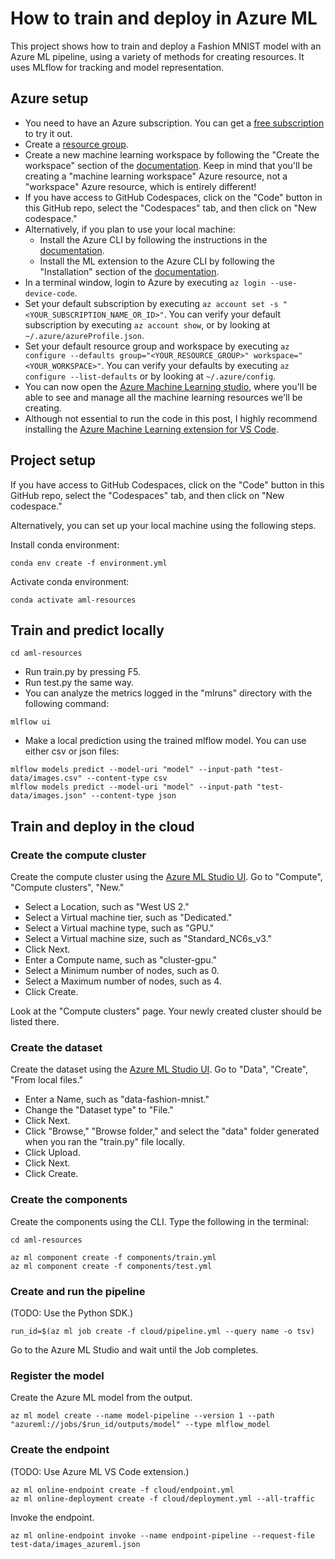 # How to train and deploy in Azure ML

This project shows how to train and deploy a Fashion MNIST model with an Azure ML pipeline, using a variety of methods for creating resources. It uses MLflow for tracking and model representation.

## Azure setup

* You need to have an Azure subscription. You can get a [free subscription](https://azure.microsoft.com/en-us/free?WT.mc_id=aiml-44165-bstollnitz) to try it out.
* Create a [resource group](https://docs.microsoft.com/en-us/azure/azure-resource-manager/management/manage-resource-groups-portal?WT.mc_id=aiml-44165-bstollnitz).
* Create a new machine learning workspace by following the "Create the workspace" section of the [documentation](https://docs.microsoft.com/en-us/azure/machine-learning/quickstart-create-resources?WT.mc_id=aiml-44165-bstollnitz). Keep in mind that you'll be creating a "machine learning workspace" Azure resource, not a "workspace" Azure resource, which is entirely different!
* If you have access to GitHub Codespaces, click on the "Code" button in this GitHub repo, select the "Codespaces" tab, and then click on "New codespace."
* Alternatively, if you plan to use your local machine:
  * Install the Azure CLI by following the instructions in the [documentation](https://docs.microsoft.com/en-us/cli/azure/install-azure-cli?WT.mc_id=aiml-44165-bstollnitz).
  * Install the ML extension to the Azure CLI by following the "Installation" section of the [documentation](https://docs.microsoft.com/en-us/azure/machine-learning/how-to-configure-cli?WT.mc_id=aiml-44165-bstollnitz).
* In a terminal window, login to Azure by executing `az login --use-device-code`. 
* Set your default subscription by executing `az account set -s "<YOUR_SUBSCRIPTION_NAME_OR_ID>"`. You can verify your default subscription by executing `az account show`, or by looking at `~/.azure/azureProfile.json`.
* Set your default resource group and workspace by executing `az configure --defaults group="<YOUR_RESOURCE_GROUP>" workspace="<YOUR_WORKSPACE>"`. You can verify your defaults by executing `az configure --list-defaults` or by looking at `~/.azure/config`.
* You can now open the [Azure Machine Learning studio](https://ml.azure.com/?WT.mc_id=aiml-44165-bstollnitz), where you'll be able to see and manage all the machine learning resources we'll be creating.
* Although not essential to run the code in this post, I highly recommend installing the [Azure Machine Learning extension for VS Code](https://marketplace.visualstudio.com/items?itemName=ms-toolsai.vscode-ai).


## Project setup

If you have access to GitHub Codespaces, click on the "Code" button in this GitHub repo, select the "Codespaces" tab, and then click on "New codespace."

Alternatively, you can set up your local machine using the following steps.

Install conda environment:

```
conda env create -f environment.yml
```

Activate conda environment:

```
conda activate aml-resources
```


## Train and predict locally

```
cd aml-resources
```

* Run train.py by pressing F5.
* Run test.py the same way.
* You can analyze the metrics logged in the "mlruns" directory with the following command:

```
mlflow ui
```

* Make a local prediction using the trained mlflow model. You can use either csv or json files:

```
mlflow models predict --model-uri "model" --input-path "test-data/images.csv" --content-type csv
mlflow models predict --model-uri "model" --input-path "test-data/images.json" --content-type json
```


## Train and deploy in the cloud

### Create the compute cluster

Create the compute cluster using the [Azure ML Studio UI](https://ml.azure.com/). Go to "Compute", "Compute clusters", "New."

* Select a Location, such as "West US 2."
* Select a Virtual machine tier, such as "Dedicated."
* Select a Virtual machine type, such as "GPU."
* Select a Virtual machine size, such as "Standard_NC6s_v3."
* Click Next.
* Enter a Compute name, such as "cluster-gpu."
* Select a Minimum number of nodes, such as 0.
* Select a Maximum number of nodes, such as 4.
* Click Create.

Look at the "Compute clusters" page. Your newly created cluster should be listed there.


### Create the dataset

Create the dataset using the [Azure ML Studio UI](https://ml.azure.com/). Go to "Data", "Create", "From local files."

* Enter a Name, such as "data-fashion-mnist."
* Change the "Dataset type" to "File."
* Click Next.
* Click "Browse," "Browse folder," and select the "data" folder generated when you ran the "train.py" file locally.
* Click Upload.
* Click Next.
* Click Create.


### Create the components

Create the components using the CLI. Type the following in the terminal:

```
cd aml-resources
```

```
az ml component create -f components/train.yml
az ml component create -f components/test.yml
```


### Create and run the pipeline

(TODO: Use the Python SDK.)

```
run_id=$(az ml job create -f cloud/pipeline.yml --query name -o tsv)
```

Go to the Azure ML Studio and wait until the Job completes.


### Register the model

Create the Azure ML model from the output.

```
az ml model create --name model-pipeline --version 1 --path "azureml://jobs/$run_id/outputs/model" --type mlflow_model
```

### Create the endpoint

(TODO: Use Azure ML VS Code extension.)

```
az ml online-endpoint create -f cloud/endpoint.yml
az ml online-deployment create -f cloud/deployment.yml --all-traffic
```

Invoke the endpoint.

```
az ml online-endpoint invoke --name endpoint-pipeline --request-file test-data/images_azureml.json
```